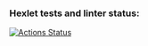 ### Hexlet tests and linter status:
[![Actions Status](https://github.com/Dicainum/frontend-project-44/actions/workflows/hexlet-check.yml/badge.svg)](https://github.com/Dicainum/frontend-project-44/actions)